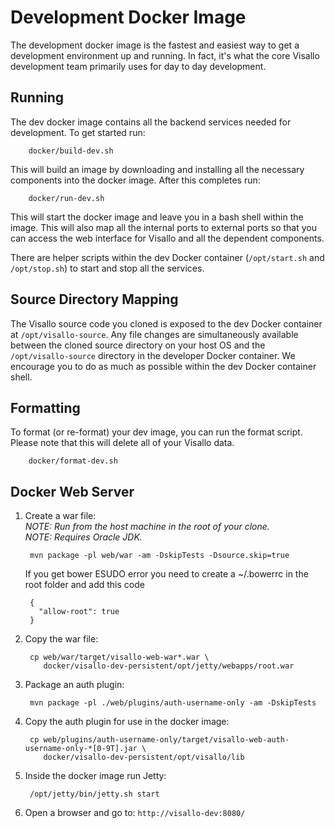 # Development Docker Image

The development docker image is the fastest and easiest way to get a development environment up and running. In fact, it's what the core Visallo development team primarily uses for day to day development.

## Running

The dev docker image contains all the backend services needed for development. To get started run:

        docker/build-dev.sh

This will build an image by downloading and installing all the necessary components into the docker image. After this completes run:

        docker/run-dev.sh

This will start the docker image and leave you in a bash shell within the image. This will also map all the internal ports to external ports so that you can access the web interface for Visallo and all the dependent components.

There are helper scripts within the dev Docker container (`/opt/start.sh` and `/opt/stop.sh`) to start and stop all the services.

## Source Directory Mapping

The Visallo source code you cloned is exposed to the dev Docker container at `/opt/visallo-source`. Any file changes are simultaneously available between the cloned source directory on your host OS and the `/opt/visallo-source` directory in the developer Docker container. We encourage you to do as much as possible within the dev Docker container shell.

## Formatting

To format (or re-format) your dev image, you can run the format script. Please note that this will delete all of your Visallo data.

        docker/format-dev.sh

## Docker Web Server

1. Create a war file:<br/>
      _NOTE: Run from the host machine in the root of your clone._<br/>
      _NOTE: Requires Oracle JDK._

        mvn package -pl web/war -am -DskipTests -Dsource.skip=true

      If you get bower ESUDO error you need to create a ~/.bowerrc in the root folder and add this code

        {
          "allow-root": true
        }

1. Copy the war file:

        cp web/war/target/visallo-web-war*.war \
           docker/visallo-dev-persistent/opt/jetty/webapps/root.war

1. Package an auth plugin:

        mvn package -pl ./web/plugins/auth-username-only -am -DskipTests

1. Copy the auth plugin for use in the docker image:

        cp web/plugins/auth-username-only/target/visallo-web-auth-username-only-*[0-9T].jar \
           docker/visallo-dev-persistent/opt/visallo/lib

1. Inside the docker image run Jetty:

        /opt/jetty/bin/jetty.sh start

1. Open a browser and go to: `http://visallo-dev:8080/`
